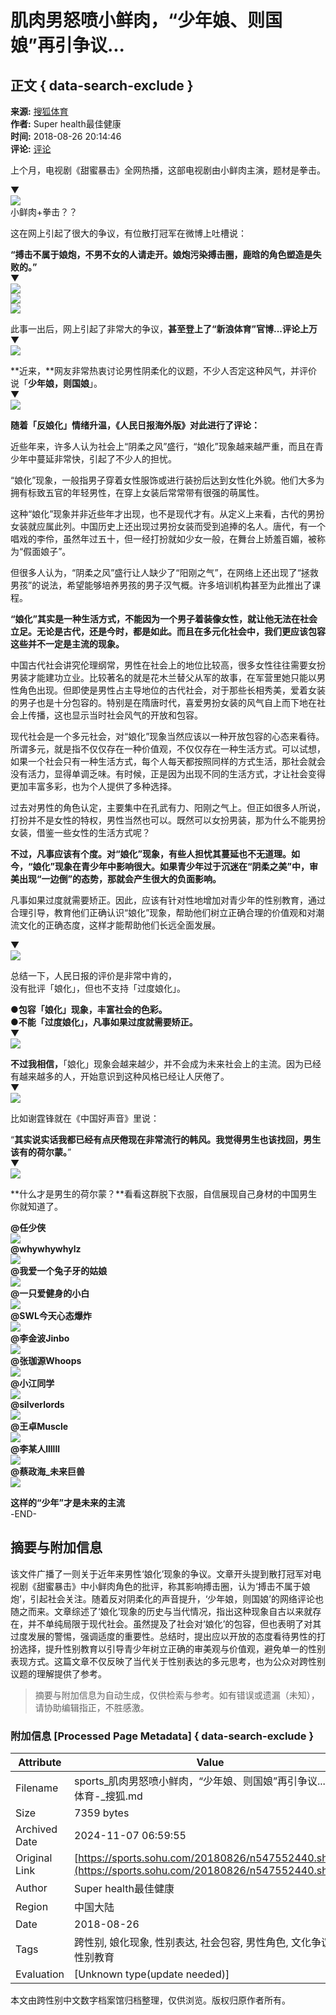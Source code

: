 # 肌肉男怒喷小鲜肉，“少年娘、则国娘”再引争议...

## 正文 { data-search-exclude }


**来源:** [搜狐体育](https://sports.sohu.com/20180826/n547552440.shtml)  
**作者:** Super health最佳健康  
**时间:** 2018-08-26 20:14:46  
**评论:** [评论](https://pinglun.sohu.com/s547552440.html)

上个月，电视剧《甜蜜暴击》全网热播，这部电视剧由小鲜肉主演，题材是拳击。

▼  
![](https://5b0988e595225.cdn.sohucs.com/images/20180826/0db472c573c241c6a7e3a6e81a7a05d8.jpg)  
小鲜肉+拳击？？

这在网上引起了很大的争议，有位散打冠军在微博上吐槽说：

**“搏击不属于娘炮，不男不女的人请走开。娘炮污染搏击圈，鹿晗的角色塑造是失败的。”**  
▼  
![](https://5b0988e595225.cdn.sohucs.com/images/20180826/89e880e9e3cf4a28884016a9711e5ac7.jpg)  
![](https://5b0988e595225.cdn.sohucs.com/images/20180826/9a56d1bf325d449aa379343311202b78.jpg)  
![](https://5b0988e595225.cdn.sohucs.com/images/20180826/def63492af7c499b8f8b41e0980b548b.jpg)  

此事一出后，网上引起了非常大的争议，**甚至登上了“新浪体育”官博...评论上万**  
▼  
![](https://5b0988e595225.cdn.sohucs.com/images/20180826/7e44597bfc8941f48602eeb8677a2a22.jpg)  

**近来，**网友非常热衷讨论男性阴柔化的议题，不少人否定这种风气，并评价说「**少年娘，则国娘**」。  
▼  
![](https://5b0988e595225.cdn.sohucs.com/images/20180826/08dc2536982b4e9c832e392c7495cf73.jpg)  

**随着「反娘化」情绪升温，《人民日报海外版》对此进行了评论：**  

近些年来，许多人认为社会上“阴柔之风”盛行，“娘化”现象越来越严重，而且在青少年中蔓延非常快，引起了不少人的担忧。

“娘化”现象，一般指男子穿着女性服饰或进行装扮后达到女性化外貌。他们大多为拥有标致五官的年轻男性，在穿上女装后常常带有很强的萌属性。

这种“娘化”现象并非近些年才出现，也不是现代才有。从定义上来看，古代的男扮女装就应属此列。中国历史上还出现过男扮女装而受到追捧的名人。唐代，有一个唱戏的李伶，虽然年过五十，但一经打扮就如少女一般，在舞台上娇羞百媚，被称为“假面娘子”。

但很多人认为，“阴柔之风”盛行让人缺少了“阳刚之气”，在网络上还出现了“拯救男孩”的说法，希望能够培养男孩的男子汉气概。许多培训机构甚至为此推出了课程。

**“娘化”其实是一种生活方式，不能因为一个男子着装像女性，就让他无法在社会立足。无论是古代，还是今时，都是如此。而且在多元化社会中，我们更应该包容这些并不一定是主流的现象。**  

中国古代社会讲究伦理纲常，男性在社会上的地位比较高，很多女性往往需要女扮男装才能建功立业。比较著名的就是花木兰替父从军的故事，在军营里她只能以男性角色出现。但即使是男性占主导地位的古代社会，对于那些长相秀美，爱着女装的男子也是十分包容的。特别是在隋唐时代，喜爱男扮女装的风气自上而下地在社会上传播，这也显示当时社会风气的开放和包容。

现代社会是一个多元社会，对“娘化”现象当然应该以一种开放包容的心态来看待。所谓多元，就是指不仅仅存在一种价值观，不仅仅存在一种生活方式。可以试想，如果一个社会只有一种生活方式，每个人每天都按照同样的方式生活，那社会就会没有活力，显得单调乏味。有时候，正是因为出现不同的生活方式，才让社会变得更加丰富多彩，也为个人提供了多种选择。

过去对男性的角色认定，主要集中在孔武有力、阳刚之气上。但正如很多人所说，打扮并不是女性的特权，男性当然也可以。既然可以女扮男装，那为什么不能男扮女装，借鉴一些女性的生活方式呢？

**不过，凡事应该有个度。对“娘化”现象，有些人担忧其蔓延也不无道理。如今，“娘化”现象在青少年中影响很大。如果青少年过于沉迷在“阴柔之美”中，审美出现“一边倒”的态势，那就会产生很大的负面影响。**  
  
凡事如果过度就需要矫正。因此，应该有针对性地增加对青少年的性别教育，通过合理引导，教育他们正确认识“娘化”现象，帮助他们树立正确合理的价值观和对潮流文化的正确态度，这样才能帮助他们长远全面发展。

▼  
![](https://5b0988e595225.cdn.sohucs.com/images/20180826/4161522d15d648ad9f1e74085be88525.jpg)  

总结一下，人民日报的评价是非常中肯的，  
没有批评「娘化」，但也不支持「过度娘化」。  

**●包容「娘化」现象，丰富社会的色彩。  
●不能「过度娘化」，凡事如果过度就需要矫正。**  
▼  
![](https://5b0988e595225.cdn.sohucs.com/images/20180826/afdc8019b80344df94dbe7a82e44be77.jpg)  

**不过我相信，**「娘化」现象会越来越少，并不会成为未来社会上的主流。因为已经有越来越多的人，开始意识到这种风格已经让人厌倦了。  
▼  
![](https://5b0988e595225.cdn.sohucs.com/images/20180826/54302fa7960a47a39e8849e6a9cedf50.jpg)  

比如谢霆锋就在《中国好声音》里说：

“**其实说实话我都已经有点厌倦现在非常流行的韩风。我觉得男生也该找回，男生该有的荷尔蒙。**”  
▼  
![](https://5b0988e595225.cdn.sohucs.com/images/20180826/1a4754f5fc8946bea07b9fb10f335065.jpg)  

**什么才是男生的荷尔蒙？**看看这群脱下衣服，自信展现自己身材的中国男生你就知道了。  

**@任少侠**  
![](https://5b0988e595225.cdn.sohucs.com/images/20180826/f178d40f7bb34928b7f4a613975045fc.jpg)  
**@whywhywhylz**  
![](https://5b0988e595225.cdn.sohucs.com/images/20180826/dc8fbd5e23054fbb999014e0862ff7ce.jpg)  
**@我爱一个兔子牙的姑娘**  
![](https://5b0988e595225.cdn.sohucs.com/images/20180826/8e8ea6eea92b4670aeeb36f52382c80a.jpg)  
**@一只爱健身的小白**  
![](https://5b0988e595225.cdn.sohucs.com/images/20180826/22f6a2c5cbc54394baf0e606b891afa2.jpg)  
**@SWL今天心态爆炸**  
![](https://5b0988e595225.cdn.sohucs.com/images/20180826/449509b01cde4db4a94973f528b3cd3e.jpg)  
**@李金波Jinbo**  
![](https://5b0988e595225.cdn.sohucs.com/images/20180826/21da67d424b64e9a9734c73e4e494072.jpg)  
**@张珈源Whoops**  
![](https://5b0988e595225.cdn.sohucs.com/images/20180826/f42605649caf4d9ab2aef25355b4a55c.jpg)  
**@小江同学**  
![](https://5b0988e595225.cdn.sohucs.com/images/20180826/1230583290524234a7d5252aeeff02aa.jpg)  
**@silverlords**  
![](https://5b0988e595225.cdn.sohucs.com/images/20180826/4a665e3ac1d448b1bac53ab2ddf4e945.jpg)  
**@王卓Muscle**  
![](https://5b0988e595225.cdn.sohucs.com/images/20180826/5f8981e9a7344519a6ee9cb63ef4e4b6.jpg)  
**@李某人llllll**  
![](https://5b0988e595225.cdn.sohucs.com/images/20180826/7fc5601d86ae44dc82d8e128039a3567.jpg)  
**@蔡政海_未来巨兽**  
![](https://5b0988e595225.cdn.sohucs.com/images/20180826/808dd88d692d4f85bb282313f42697c7.jpg)  

**这样的“少年”才是未来的主流**  
-END-  

## 摘要与附加信息

<!-- tcd_abstract -->
该文件广播了一则关于近年来男性‘娘化’现象的争议。文章开头提到散打冠军对电视剧《甜蜜暴击》中小鲜肉角色的批评，称其影响搏击圈，认为‘搏击不属于娘炮’，引起社会关注。随着反对阴柔化的声音提升，‘少年娘，则国娘’的网络评论也随之而来。文章综述了‘娘化’现象的历史与当代情况，指出这种现象自古以来就存在，并不单纯局限于现代社会。虽然提及了社会对‘娘化’的包容，但也表明了对其过度发展的警惕，强调适度的重要性。总结时，提出应以开放的态度看待男性的打扮选择，提升性别教育以引导青少年树立正确的审美观与价值观，避免单一的性别表现方式。这篇文章不仅反映了当代关于性别表达的多元思考，也为公众对跨性别议题的理解提供了参考。
<!-- tcd_abstract_end -->

> 摘要与附加信息为自动生成，仅供检索与参考。如有错误或遗漏（未知），请协助编辑指正，不胜感激。

### 附加信息 [Processed Page Metadata] { data-search-exclude }

| Attribute       | Value                                  |
|-----------------|----------------------------------------|
| Filename        | sports_肌肉男怒喷小鲜肉，“少年娘、则国娘”再引争议..._-_体育-_搜狐.md                             |
| Size            | 7359 bytes                           |
| Archived Date   | 2024-11-07 06:59:55                             |
| Original Link   | [https://sports.sohu.com/20180826/n547552440.shtml](https://sports.sohu.com/20180826/n547552440.shtml)                       |
| Author          | Super health最佳健康                               |
| Region          | 中国大陆                               |
| Date            | 2018-08-26                                 |
| Tags            | 跨性别, 娘化现象, 性别表达, 社会包容, 男性角色, 文化争议, 性别教育                                 |
| Evaluation            | [Unknown type(update needed)]                                 |
<!-- tcd_table_end -->

本文由跨性别中文数字档案馆归档整理，仅供浏览。版权归原作者所有。
